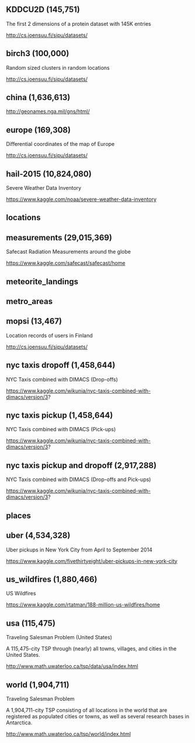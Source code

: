 ## KDDCU2D (145,751)

The first 2 dimensions of a protein dataset with 145K entries

http://cs.joensuu.fi/sipu/datasets/

## birch3 (100,000)

Random sized clusters in random locations

http://cs.joensuu.fi/sipu/datasets/

## china (1,636,613)

http://geonames.nga.mil/gns/html/

## europe (169,308)

Differential coordinates of the map of Europe

http://cs.joensuu.fi/sipu/datasets/

## hail-2015 (10,824,080)

Severe Weather Data Inventory

https://www.kaggle.com/noaa/severe-weather-data-inventory

## locations

## measurements (29,015,369)

Safecast Radiation Measurements around the globe

https://www.kaggle.com/safecast/safecast/home

## meteorite_landings

## metro_areas

## mopsi (13,467)

Location records of users in Finland

http://cs.joensuu.fi/sipu/datasets/

## nyc taxis dropoff (1,458,644)

NYC Taxis combined with DIMACS (Drop-offs)

https://www.kaggle.com/wikunia/nyc-taxis-combined-with-dimacs/version/3?


## nyc taxis pickup (1,458,644)

NYC Taxis combined with DIMACS (Pick-ups)

https://www.kaggle.com/wikunia/nyc-taxis-combined-with-dimacs/version/3?

## nyc taxis pickup and dropoff (2,917,288)

NYC Taxis combined with DIMACS (Drop-offs and Pick-ups)

https://www.kaggle.com/wikunia/nyc-taxis-combined-with-dimacs/version/3?

## places

## uber (4,534,328)

Uber pickups in New York City from April to September 2014

https://www.kaggle.com/fivethirtyeight/uber-pickups-in-new-york-city

## us_wildfires (1,880,466)

US Wildfires

https://www.kaggle.com/rtatman/188-million-us-wildfires/home

## usa (115,475)

Traveling Salesman Problem (United States)

A 115,475-city TSP through (nearly) all towns, villages, and cities in the United States.

http://www.math.uwaterloo.ca/tsp/data/usa/index.html

## world (1,904,711)

Traveling Salesman Problem

A 1,904,711-city TSP consisting of all locations in the world that are registered as populated cities or towns, as well as several research bases in Antarctica.

http://www.math.uwaterloo.ca/tsp/world/index.html
